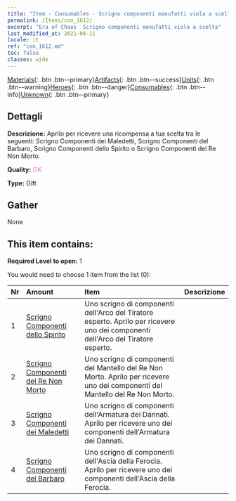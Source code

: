 ```yaml
---
title: "Item - Consumables - Scrigno componenti manufatti viola a scelta"
permalink: /Items/con_1612/
excerpt: "Era of Chaos  Scrigno componenti manufatti viola a scelta"
last_modified_at: 2021-04-11
locale: it
ref: "con_1612.md"
toc: false
classes: wide
---
```

 [Materials](/it/Items/){: .btn .btn--primary}[Artifacts](/it/Items/Artifacts/){: .btn .btn--success}[Units](/it/Items/Units/){: .btn .btn--warning}[Heroes](/it/Items/Heroes/){: .btn .btn--danger}[Consumables](/it/Items/Consumables/){: .btn .btn--info}[Unknown](/it/Items/Unknown/){: .btn .btn--primary}

## Dettagli
 **Descrizione:** Aprilo per ricevere una ricompensa a tua scelta tra le seguenti: Scrigno Componenti dei Maledetti, Scrigno Componenti del Barbaro, Scrigno Componenti dello Spirito o Scrigno Componenti del Re Non Morto.

 **Quality:** <span style="color: #DA70D6">OK</span>

 **Type:** Gift

## Gather

  None

## This item contains:

 **Required Level to open:** 1

 You would need to choose 1 item from the list (0):

  | Nr | Amount |     Item    | Descrizione |
  |:---|:-------|:------------|:-----------:|
  | 1 | [Scrigno Componenti dello Spirito](/it/Items/con_1339/) | Uno scrigno di componenti dell'Arco del Tiratore esperto. Aprilo per ricevere uno dei componenti dell'Arco del Tiratore esperto. | 
  | 2 | [Scrigno Componenti del Re Non Morto](/it/Items/con_1340/) | Uno scrigno di componenti del Mantello del Re Non Morto. Aprilo per ricevere uno dei componenti del Mantello del Re Non Morto. | 
  | 3 | [Scrigno Componenti dei Maledetti](/it/Items/con_1341/) | Uno scrigno di componenti dell'Armatura dei Dannati. Aprilo per ricevere uno dei componenti dell'Armatura dei Dannati. | 
  | 4 | [Scrigno Componenti del Barbaro](/it/Items/con_1342/) | Uno scrigno di componenti dell'Ascia della Ferocia. Aprilo per ricevere uno dei componenti dell'Ascia della Ferocia. | 
